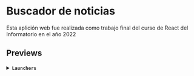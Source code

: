 # Buscador de noticias

Esta aplición web fue realizada como trabajo final del curso de React del Informatorio en el año 2022

## Previews

<details>
<summary><b><code>Launchers</code></b></summary>

![Captura de la app en escritorio](./screenshot1.png)

|![Captura de smartphone](./screenshot3.jpeg)|![Captura sin resultados](./screenshot2.png)|![Captura de página no encontrada](./screenshot4.png)|
|--|--|--|

</details>

